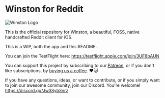 # Winston for Reddit

![Winston Logo](winston-everywhere/Resources/images/icon-128.png)

This is the official repository for Winston, a beautiful, FOSS, native handcrafted Reddit client for iOS.

This is a WIP, both the app and this README.

You can join the TestFlight here:
https://testflight.apple.com/join/3UF8bAUN

You can support this project by subscribing to our [Patreon](https://patreon.com/user?u=93745105), or if you don't like subscriptions, by [buying us a coffee](https://ko-fi.com/locafe). ❤️🐱

If you have any questions, ideas, or want to contribute, or if you simply want to join our awesome community, join our Discord. You're welcome! https://discord.gg/Jw3Syb3nrz
